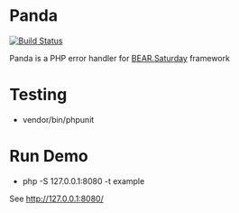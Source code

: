 # Panda
[![Build Status](https://travis-ci.org/bearsaturday/Panda.svg?branch=master)](https://travis-ci.org/bearsaturday/Panda)

Panda is a PHP error handler for [BEAR.Saturday](https://github.com/bearsaturday/BEAR.Saturday) framework

# Testing

 * vendor/bin/phpunit

# Run Demo

 * php -S 127.0.0.1:8080 -t example

 See http://127.0.0.1:8080/

